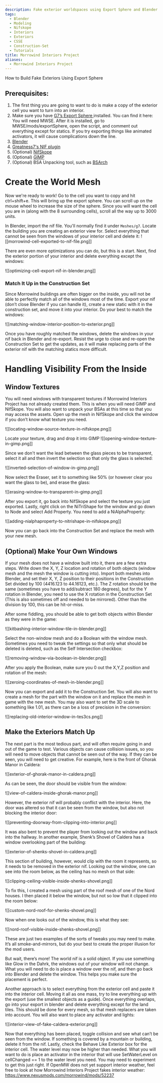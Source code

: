 ```yaml
---
description: Fake exterior worldspaces using Export Sphere and Blender
tags:
  - Blender
  - Modeling
  - Nifskope
  - Interiors
  - Exteriors
  - CSSE
  - Construction-Set
  - Tutorials
title: Morrowind Interiors Project
aliases:
  - Morrowind Interiors Project
---
```

How to Build Fake Exteriors Using Export Sphere

## Prerequisites:

1. The first thing you are going to want to do is make a copy of the exterior cell you want to turn into an interior. 
2. Make sure you have [G7’s Export Sphere ](https://www.nexusmods.com/morrowind/mods/52245?tab=files)installed. You can find it here: You will need MWSE. After it is installed, go to MWSE/mods/exportSphere, open the script, and comment out everything except for statics. If you try exporting things like animated activators, it will cause complications down the line.
3. [Blender](https://www.blender.org/download/)
4. [Greatness7's NIF plugin](https://github.com/Greatness7/io_scene_mw)
5. (Optional) [NifSkope]()
6. (Optional) [GIMP](https://www.gimp.org/downloads/)
7. (Optional) BSA Unpacking tool, such as [BSArch](https://www.nexusmods.com/fallout4/mods/63243)


# Create the World Mesh
Now we're ready to work! Go to the cell you want to copy and hit ctrl+shift+e. This will bring up the export sphere. You can scroll up on the mouse wheel to increase the size of the sphere. Since you will want the cell you are in (along with the 8 surrounding cells), scroll all the way up to 3000 units.

In Blender, import the nif file. You'll normally find it under `Meshes/g7`. Locate the building you are creating an exterior view for. Select everything that cannot be seen from the windows of your interior cell and delete it:
![[morrowind-cell-exported-to-nif-file.png]]



There are even more optimizations you can do, but this is a start. Next, find the exterior
portion of your interior and delete everything except the windows:

![[optimizing-cell-export-nif-in-blender.png]]


### Match It Up in the Construction Set

Since Morrowind buildings are often bigger on the inside, you will not be able to perfectly
match all of the windows most of the time. Export your nif (don’t close Blender if you can handle it), create a new static with it in the construction set, and move it into your interior. Do your best to match the windows:

![[matching-window-interior-position-to-exterior.png]]

Once you have roughly matched the windows, delete the windows in your nif back in Blender and re-export. Resist the urge to close and re-open the Construction Set to get the updates, as it will make replacing parts of the exterior nif with the matching statics more difficult.


# Handling Visibility From the Inside

## Window Textures

You will need windows with transparent textures if Morrowind Interiors Project has not already created them. This is when you will need GIMP and NifSkope. You will also want to unpack your BSAs at this time so that you may access the assets. Open up the mesh in NifSkope and click the window if you don’t know what texture you need.

![[locating-window-source-texture-in-nifskope.png]]


Locate your texture, drag and drop it into GIMP
![[opening-window-texture-in-gimp.png]]

Since we don't want the lead between the glass pieces to be transparent, select it all and then invert the selection so that only the glass is selected:

![[inverted-selection-of-window-in-gimp.png]]


Now select the Eraser, set it to something like 50% (or however clear you want the glass to be), and erase the glass:

![[erasing-window-to-transparent-in-gimp.png]]

After you export it, go back into NifSkope and select the texture you just exported. Lastly, right click on the NiTriShape for the window and go down to Node and select Add Property. You need to add a NiAlphaProperty:

![[adding-nialphaproperty-to-nitrishape-in-nifskope.png]]

Now you can go back into the Construction Set and replace the mesh with your new mesh.

## (Optional) Make Your Own Windows
If your mesh does not have a window built into it, there are a few extra steps. Write down the X, Y, Z location and rotation of both objects (window mesh and the mesh the window is cutting into). Import both meshes into Blender, and set their X, Y, Z position to their positions in the Construction Set divided by 100 (4416.123 to 44.16123, etc.). The Z rotation should be the same (sometimes you have to add/subtract 180 degrees), but for the Y rotation in Blender, you need to use the X rotation in the Construction Set (This is also sometimes off and needed to be mirrored). Other than the division by 100, this can be hit-or-miss. 

After some fiddling, you should be able to get both objects within Blender
as they were in the game:

![[kitbashing-interior-window-tile-in-blender.png]]

Select the non-window mesh and do a Boolean with the window mesh. Sometimes you need to tweak the settings so that only what should be deleted is deleted, such as the Self Intersection checkbox:

![[removing-window-via-boolean-in-blender.png]]

After you apply the Boolean, make sure you 0 out the X,Y,Z position and rotation of the mesh:

![[zeroing-coordinates-of-mesh-in-blender.png]]

Now you can export and add it to the Construction Set. You will also want to create a mesh for the part with the window on it and replace the mesh in game with the new mesh. You may also want to set the 3D scale to something like 1.01, as there can be a loss of precision in the conversion:

![[replacing-old-interior-window-in-tes3cs.png]]

## Make the Exteriors Match Up

The next part is the most tedious part, and will often require going in and out of the game to
test. Various objects can cause collision issues, so you will need to move objects that cannot be seen out of the way. If they can be seen, you will need to get creative. For example, here is the front of Ghorak Manor in Caldera:

![[exterior-of-ghorak-manor-in-caldera.png]]

As can be seen, the door should be visible from the window:

![[view-of-caldera-inside-ghorak-manor.png]]

However, the exterior nif will probably conflict with the interior. Here, the door was altered so that it can be seen from the window, but also not blocking the interior door:

![[preventing-doorway-from-clipping-into-interior.png]]

It was also bent to prevent the player from looking out the window and back into the hallway. In another example, Shenk’s Shovel of Caldera has a window overlooking part of the building:

![[exterior-of-shenks-shovel-in-caldera.png]]

This section of building, however, would clip with the room it represents, so it needs to be removed in the exterior nif. Looking out the window, one can see into the room below, as the ceiling has no mesh on that side:

![[clipping-ceiling-visible-inside-shenks-shovel.png]]

To fix this, I created a mesh using part of the roof mesh of one of the Nord houses. I then placed it below the window, but not so low that it clipped into the room below:

![[custom-nord-roof-for-shenks-shovel.png]]

Now when one looks out of the window, this is what they see:

![[nord-roof-visible-inside-shenks-shovel.png]]

These are just two examples of the sorts of tweaks you may need to make. It’s all smoke-and-mirrors, but do your best to create the proper illusion for the mod users.

But wait, there’s more! The world nif is a solid object. If you use something like Glow in the
Dahrk, the windows out of your window will not change. What you will need to do is place a window over the nif, and then go back into Blender and delete the window. This helps you make sure the placement is perfect. 

Another approach is to select everything from the exterior cell and paste it into the
interior cell. Moving it all as one mass, try to line everything up with the export (use the smallest objects as a guide). Once everything overlaps, go into your export in blender and delete everything except for the land tiles. This should be done for every mesh, so that mesh replacers are taken into account. You will also want to place any activator and lights:

![[interior-view-of-fake-caldera-exterior.png]]

Now that everything has been placed, toggle collision and see what can’t be seen from the
window. If something is covered by a mountain or building, delete it from the nif.
Lastly, check the Behave Like Exterior box for the interior cell. The water level may now be
higher than needed. What you will want to do is place an activator in the interior that will use
SetWaterLevel on cellChanged == 1 to the water level you need. You may need to experiment to get
this just right. If OpenMW does not yet support interior weather, feel free to look at how Morrowind Interiors Project fakes interior weather: https://www.nexusmods.com/morrowind/mods/52237